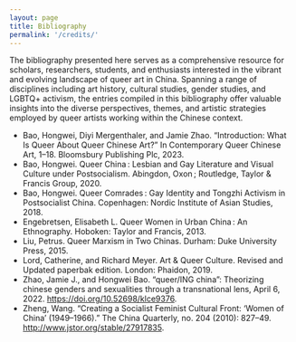 ```yaml
---
layout: page
title: Bibliography
permalink: '/credits/'
---
```


The bibliography presented here serves as a comprehensive resource for scholars, researchers, students, and enthusiasts interested in the vibrant and evolving landscape of queer art in China. Spanning a range of disciplines including art history, cultural studies, gender studies, and LGBTQ+ activism, the entries compiled in this bibliography offer valuable insights into the diverse perspectives, themes, and artistic strategies employed by queer artists working within the Chinese context. 

- Bao, Hongwei, Diyi Mergenthaler, and Jamie Zhao. “Introduction: What Is Queer About Queer Chinese Art?” In Contemporary Queer Chinese Art, 1–18. Bloomsbury Publishing Plc, 2023.
- Bao, Hongwei. Queer China : Lesbian and Gay Literature and Visual Culture under Postsocialism. Abingdon, Oxon ; Routledge, Taylor & Francis Group, 2020.
- Bao, Hongwei. Queer Comrades : Gay Identity and Tongzhi Activism in Postsocialist China. Copenhagen: Nordic Institute of Asian Studies, 2018.
- Engebretsen, Elisabeth L. Queer Women in Urban China : An Ethnography. Hoboken: Taylor and Francis, 2013.
- Liu, Petrus. Queer Marxism in Two Chinas. Durham: Duke University Press, 2015.
- Lord, Catherine, and Richard Meyer. Art & Queer Culture. Revised and Updated paperbak edition. London: Phaidon, 2019.
- Zhao, Jamie J., and Hongwei Bao. “queer/ING china”: Theorizing chinese genders and sexualities through a transnational lens, April 6, 2022. https://doi.org/10.52698/klce9376. 
- Zheng, Wang. “Creating a Socialist Feminist Cultural Front: ‘Women of China’ (1949–1966).” The China Quarterly, no. 204 (2010): 827–49. http://www.jstor.org/stable/27917835.